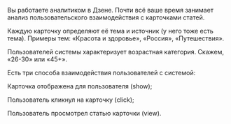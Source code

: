 Вы работаете аналитиком в Дзене. Почти всё ваше время занимает анализ пользовательского взаимодействия с карточками статей.

Каждую карточку определяют её тема и источник (у него тоже есть тема). Примеры тем: «Красота и здоровье», «Россия», «Путешествия».

Пользователей системы характеризует возрастная категория. Скажем, «26-30» или «45+».

Есть три способа взаимодействия пользователей с системой:

Карточка отображена для пользователя (show);

Пользователь кликнул на карточку (click);

Пользователь просмотрел статью карточки (view).
